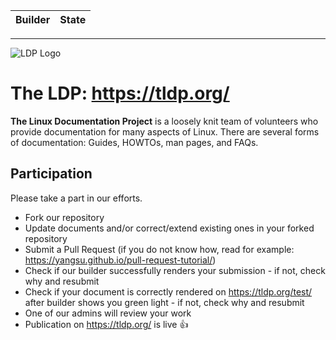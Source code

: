 Builder | State
:--- | ---:


---

![LDP Logo](https://tldp.org/images/ldp.gif)

# The LDP: https://tldp.org/

**The Linux Documentation Project** is a loosely knit team of volunteers who provide documentation for many aspects of Linux. There are several forms of documentation: Guides, HOWTOs, man pages, and FAQs.

## Participation

Please take a part in our efforts.

* Fork our repository
* Update documents and/or correct/extend existing ones in your forked repository
* Submit a Pull Request (if you do not know how, read for example: https://yangsu.github.io/pull-request-tutorial/)
* Check if our builder successfully renders your submission - if not, check why and resubmit
* Check if your document is correctly rendered on https://tldp.org/test/ after builder shows you green light - if not, check why and resubmit
* One of our admins will review your work
* Publication on https://tldp.org/ is live :+1:
